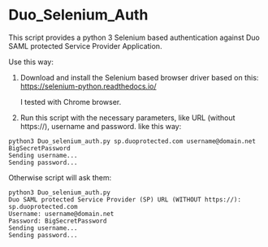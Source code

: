 # Duo_Selenium_Auth

This script provides a python 3 Selenium based authentication against Duo SAML protected Service Provider Application.

Use this way:

1. Download and install the Selenium based browser driver based on this:
   https://selenium-python.readthedocs.io/  
   
   I tested with Chrome browser. 

2. Run this script with the necessary parameters, like URL (without https://), username and password. like this way:
```
python3 Duo_selenium_auth.py sp.duoprotected.com username@domain.net BigSecretPassword  
Sending username...  
Sending password...    
```
Otherwise script will ask them:  
```
python3 Duo_selenium_auth.py   
Duo SAML protected Service Provider (SP) URL (WITHOUT https://): sp.duoprotected.com  
Username: username@domain.net  
Password: BigSecretPassword  
Sending username...  
Sending password...   
```
